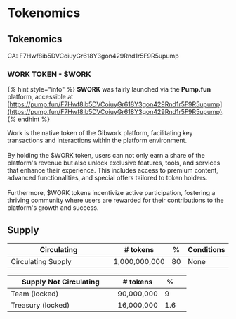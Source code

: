 # Tokenomics

## Tokenomics&#x20;

CA: F7Hwf8ib5DVCoiuyGr618Y3gon429Rnd1r5F9R5upump

### WORK TOKEN - $WORK

{% hint style="info" %}
**$WORK** was fairly launched via the **Pump.fun** platform, accessible at [https://pump.fun/F7Hwf8ib5DVCoiuyGr618Y3gon429Rnd1r5F9R5upump](https://pump.fun/F7Hwf8ib5DVCoiuyGr618Y3gon429Rnd1r5F9R5upump).
{% endhint %}

Work is the native token of the Gibwork platform, facilitating key transactions and interactions within the platform environment. \
\
By holding the $WORK token, users can not only earn a share of the platform's revenue but also unlock exclusive features, tools, and services that enhance their experience. This includes access to premium content, advanced functionalities, and special offers tailored to token holders. \
\
Furthermore, $WORK tokens incentivize active participation, fostering a thriving community where users are rewarded for their contributions to the platform's growth and success.

## Supply

<table><thead><tr><th width="228">Circulating</th><th># tokens	</th><th data-type="number">%	</th><th>Conditions</th></tr></thead><tbody><tr><td>Circulating Supply</td><td>1,000,000,000</td><td>80</td><td>None</td></tr></tbody></table>



<table><thead><tr><th width="227">Supply Not Circulating</th><th># tokens	</th><th data-type="number">%</th><th></th></tr></thead><tbody><tr><td>Team (locked)</td><td>90,000,000</td><td>9</td><td></td></tr><tr><td>Treasury (locked)</td><td>16,000,000</td><td>1.6</td><td></td></tr></tbody></table>





